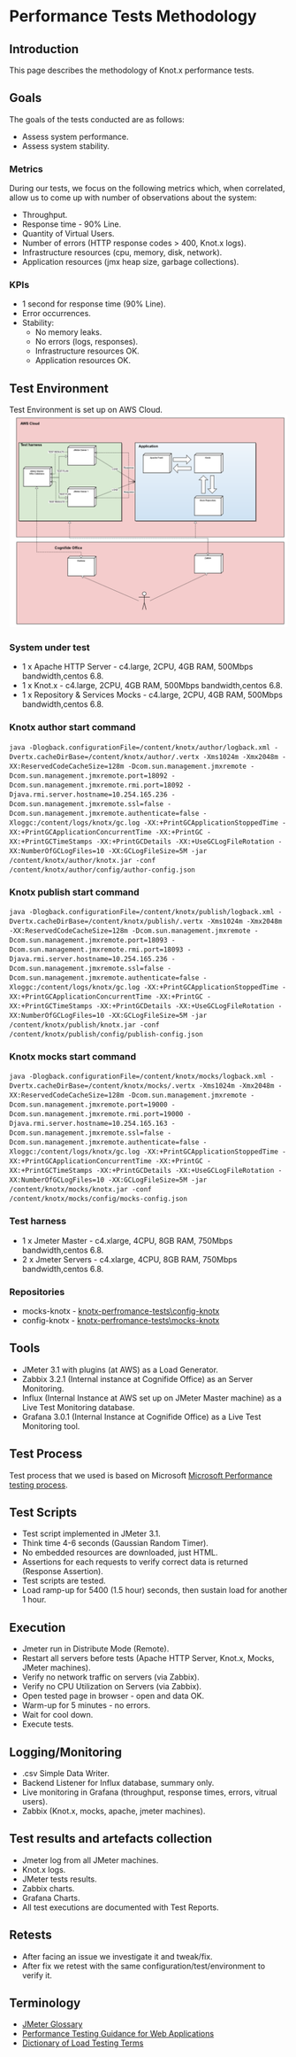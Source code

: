 # Performance Tests Methodology

## Introduction
This page describes the methodology of Knot.x performance tests.

## Goals
The goals of the tests conducted are as follows:
* Assess system performance.
* Assess system stability.

### Metrics
During our tests, we focus on the following metrics which, when correlated, allow us to come up with number of observations about the system:
* Throughput.
* Response time - 90% Line.
* Quantity of Virtual Users.
* Number of errors (HTTP response codes > 400, Knot.x logs).
* Infrastructure resources (cpu, memory, disk, network).
* Application resources (jmx heap size, garbage collections).

### KPIs
* 1 second for response time (90% Line).
* Error occurrences.
* Stability:
    * No memory leaks.
    * No errors (logs, responses).
    * Infrastructure resources OK.
    * Application resources OK.
	
## Test Environment
Test Environment is set up on AWS Cloud.
![Test environment](assets/knotx-test-environment.png)

### System under test
* 1 x Apache HTTP Server - c4.large, 2CPU, 4GB RAM, 500Mbps bandwidth,centos 6.8.
* 1 x Knot.x - c4.large, 2CPU, 4GB RAM, 500Mbps bandwidth,centos 6.8.
* 1 x Repository & Services Mocks - c4.large, 2CPU, 4GB RAM, 500Mbps bandwidth,centos 6.8.


### Knotx author start command
`java -Dlogback.configurationFile=/content/knotx/author/logback.xml -Dvertx.cacheDirBase=/content/knotx/author/.vertx -Xms1024m -Xmx2048m -XX:ReservedCodeCacheSize=128m -Dcom.sun.management.jmxremote -Dcom.sun.management.jmxremote.port=18092 -Dcom.sun.management.jmxremote.rmi.port=18092 -Djava.rmi.server.hostname=10.254.165.236 -Dcom.sun.management.jmxremote.ssl=false -Dcom.sun.management.jmxremote.authenticate=false -Xloggc:/content/logs/knotx/gc.log -XX:+PrintGCApplicationStoppedTime -XX:+PrintGCApplicationConcurrentTime -XX:+PrintGC -XX:+PrintGCTimeStamps -XX:+PrintGCDetails -XX:+UseGCLogFileRotation -XX:NumberOfGCLogFiles=10 -XX:GCLogFileSize=5M -jar /content/knotx/author/knotx.jar -conf /content/knotx/author/config/author-config.json`

### Knotx publish start command
`java -Dlogback.configurationFile=/content/knotx/publish/logback.xml -Dvertx.cacheDirBase=/content/knotx/publish/.vertx -Xms1024m -Xmx2048m -XX:ReservedCodeCacheSize=128m -Dcom.sun.management.jmxremote -Dcom.sun.management.jmxremote.port=18093 -Dcom.sun.management.jmxremote.rmi.port=18093 -Djava.rmi.server.hostname=10.254.165.236 -Dcom.sun.management.jmxremote.ssl=false -Dcom.sun.management.jmxremote.authenticate=false -Xloggc:/content/logs/knotx/gc.log -XX:+PrintGCApplicationStoppedTime -XX:+PrintGCApplicationConcurrentTime -XX:+PrintGC -XX:+PrintGCTimeStamps -XX:+PrintGCDetails -XX:+UseGCLogFileRotation -XX:NumberOfGCLogFiles=10 -XX:GCLogFileSize=5M -jar /content/knotx/publish/knotx.jar -conf /content/knotx/publish/config/publish-config.json`

### Knotx mocks start command
`java -Dlogback.configurationFile=/content/knotx/mocks/logback.xml -Dvertx.cacheDirBase=/content/knotx/mocks/.vertx -Xms1024m -Xmx2048m -XX:ReservedCodeCacheSize=128m -Dcom.sun.management.jmxremote -Dcom.sun.management.jmxremote.port=19000 -Dcom.sun.management.jmxremote.rmi.port=19000 -Djava.rmi.server.hostname=10.254.165.163 -Dcom.sun.management.jmxremote.ssl=false -Dcom.sun.management.jmxremote.authenticate=false -Xloggc:/content/logs/knotx/gc.log -XX:+PrintGCApplicationStoppedTime -XX:+PrintGCApplicationConcurrentTime -XX:+PrintGC -XX:+PrintGCTimeStamps -XX:+PrintGCDetails -XX:+UseGCLogFileRotation -XX:NumberOfGCLogFiles=10 -XX:GCLogFileSize=5M -jar /content/knotx/mocks/knotx.jar -conf /content/knotx/mocks/config/mocks-config.json`

### Test harness
* 1 x Jmeter Master - c4.xlarge, 4CPU, 8GB RAM, 750Mbps bandwidth,centos 6.8.
* 2 x Jmeter Servers - c4.xlarge, 4CPU, 8GB RAM, 750Mbps bandwidth,centos 6.8.

### Repositories
* mocks-knotx - [knotx-perfromance-tests\config-knotx](https://github.com/Cognifide/knotx/tree/master/knotx-perfromance-tests/config-knotx)
* config-knotx - [knotx-perfromance-tests\mocks-knotx](https://github.com/Cognifide/knotx/tree/master/knotx-perfromance-tests/mocks-knotx)

## Tools
* JMeter 3.1 with plugins (at AWS) as a Load Generator.
* Zabbix 3.2.1 (Internal instance at Cognifide Office) as an Server Monitoring.
* Influx (Internal Instance at AWS set up on JMeter Master machine) as a Live Test Monitoring database.
* Grafana 3.0.1 (Internal Instance at Cognifide Office) as a Live Test Monitoring tool.

## Test Process
Test process that we used is based on Microsoft [Microsoft Performance testing process](https://msdn.microsoft.com/en-us/library/bb924376.aspx).

## Test Scripts
* Test script implemented in JMeter 3.1.
* Think time 4-6 seconds (Gaussian Random Timer).
* No embedded resources are downloaded, just HTML.
* Assertions for each requests to verify correct data is returned (Response Assertion).
* Test scripts are tested.
* Load ramp-up for 5400 (1.5 hour)  seconds, then sustain load for another 1 hour.

## Execution
* Jmeter run in Distribute Mode (Remote).
* Restart all servers before tests (Apache HTTP Server, Knot.x, Mocks, JMeter machines).
* Verify no network traffic on servers (via Zabbix).
* Verify no CPU Utilization on Servers (via Zabbix).
* Open tested page in browser - open and data OK.
* Warm-up for 5 minutes - no errors.
* Wait for cool down.
* Execute tests.

## Logging/Monitoring
* .csv Simple Data Writer.
* Backend Listener for Influx database, summary only.
* Live monitoring in Grafana (throughput, response times, errors, vitrual users).
* Zabbix (Knot.x, mocks, apache, jmeter machines).

## Test results and artefacts collection
* Jmeter log from all JMeter machines.
* Knot.x logs.
* JMeter tests results.
* Zabbix charts.
* Grafana Charts.
* All test executions are documented with Test Reports.

## Retests
* After facing an issue we investigate it and tweak/fix.
* After fix we retest with the same configuration/test/environment to verify it.

## Terminology
* [JMeter Glossary](https://jmeter.apache.org/usermanual/glossary.html)
* [Performance Testing Guidance for Web Applications](https://msdn.microsoft.com/en-us/library/bb924356.aspx)
* [Dictionary of Load Testing Terms](http://www.webperformance.com/library/dictionary.html)





